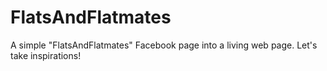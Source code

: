 # FlatsAndFlatmates
A simple "FlatsAndFlatmates" Facebook page into a living web page. Let's take inspirations! 
